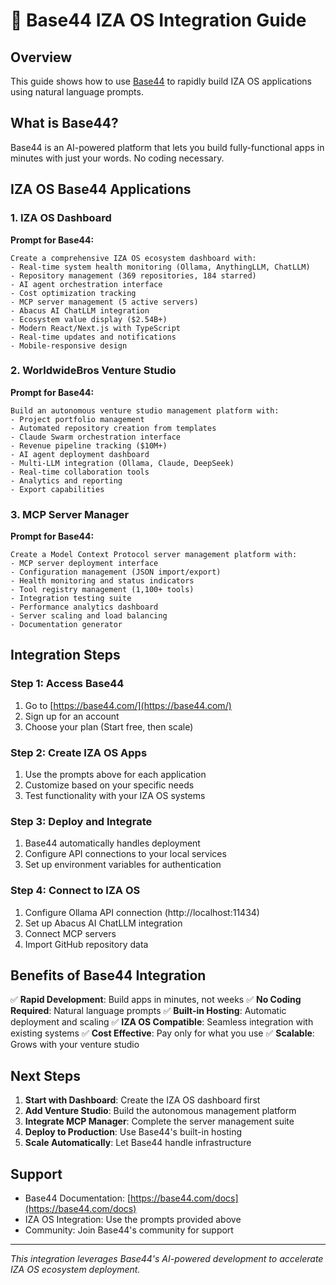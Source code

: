 
# 🚀 Base44 IZA OS Integration Guide

## Overview
This guide shows how to use [Base44](https://base44.com/) to rapidly build IZA OS applications using natural language prompts.

## What is Base44?
Base44 is an AI-powered platform that lets you build fully-functional apps in minutes with just your words. No coding necessary.

## IZA OS Base44 Applications

### 1. IZA OS Dashboard
**Prompt for Base44:**
```
Create a comprehensive IZA OS ecosystem dashboard with:
- Real-time system health monitoring (Ollama, AnythingLLM, ChatLLM)
- Repository management (369 repositories, 184 starred)
- AI agent orchestration interface
- Cost optimization tracking
- MCP server management (5 active servers)
- Abacus AI ChatLLM integration
- Ecosystem value display ($2.54B+)
- Modern React/Next.js with TypeScript
- Real-time updates and notifications
- Mobile-responsive design
```

### 2. WorldwideBros Venture Studio
**Prompt for Base44:**
```
Build an autonomous venture studio management platform with:
- Project portfolio management
- Automated repository creation from templates
- Claude Swarm orchestration interface
- Revenue pipeline tracking ($10M+)
- AI agent deployment dashboard
- Multi-LLM integration (Ollama, Claude, DeepSeek)
- Real-time collaboration tools
- Analytics and reporting
- Export capabilities
```

### 3. MCP Server Manager
**Prompt for Base44:**
```
Create a Model Context Protocol server management platform with:
- MCP server deployment interface
- Configuration management (JSON import/export)
- Health monitoring and status indicators
- Tool registry management (1,100+ tools)
- Integration testing suite
- Performance analytics dashboard
- Server scaling and load balancing
- Documentation generator
```

## Integration Steps

### Step 1: Access Base44
1. Go to [https://base44.com/](https://base44.com/)
2. Sign up for an account
3. Choose your plan (Start free, then scale)

### Step 2: Create IZA OS Apps
1. Use the prompts above for each application
2. Customize based on your specific needs
3. Test functionality with your IZA OS systems

### Step 3: Deploy and Integrate
1. Base44 automatically handles deployment
2. Configure API connections to your local services
3. Set up environment variables for authentication

### Step 4: Connect to IZA OS
1. Configure Ollama API connection (http://localhost:11434)
2. Set up Abacus AI ChatLLM integration
3. Connect MCP servers
4. Import GitHub repository data

## Benefits of Base44 Integration

✅ **Rapid Development**: Build apps in minutes, not weeks
✅ **No Coding Required**: Natural language prompts
✅ **Built-in Hosting**: Automatic deployment and scaling
✅ **IZA OS Compatible**: Seamless integration with existing systems
✅ **Cost Effective**: Pay only for what you use
✅ **Scalable**: Grows with your venture studio

## Next Steps

1. **Start with Dashboard**: Create the IZA OS dashboard first
2. **Add Venture Studio**: Build the autonomous management platform
3. **Integrate MCP Manager**: Complete the server management suite
4. **Deploy to Production**: Use Base44's built-in hosting
5. **Scale Automatically**: Let Base44 handle infrastructure

## Support

- Base44 Documentation: [https://base44.com/docs](https://base44.com/docs)
- IZA OS Integration: Use the prompts provided above
- Community: Join Base44's community for support

---

*This integration leverages Base44's AI-powered development to accelerate IZA OS ecosystem deployment.*
